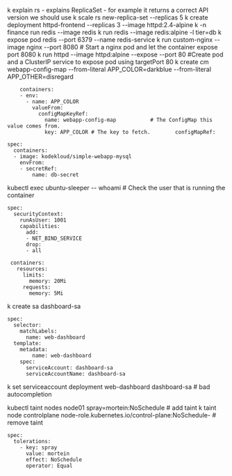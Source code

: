 k explain rs - explains ReplicaSet - for example it returns a correct API version we should use
k scale rs new-replica-set --replicas 5
k create deployment httpd-frontend --replicas 3 --image httpd:2.4-alpine
k -n finance run redis --image redis
k run redis --image redis:alpine -l tier=db
k expose pod redis --port 6379 --name redis-service
k run custom-nginx --image nginx --port 8080   # Start a nginx pod and let the container expose port 8080
k run httpd --image httpd:alpine --expose --port 80 #Create pod and a ClusterIP service to expose pod using targetPort 80
k create cm webapp-config-map --from-literal APP_COLOR=darkblue --from-literal APP_OTHER=disregard

```
    containers:
    - env:
      - name: APP_COLOR
        valueFrom:
          configMapKeyRef:
            name: webapp-config-map           # The ConfigMap this value comes from.
            key: APP_COLOR # The key to fetch.        configMapRef:
```

```
spec:
  containers:
  - image: kodekloud/simple-webapp-mysql
    envFrom:
    - secretRef:
        name: db-secret
```

kubectl exec ubuntu-sleeper -- whoami # Check the user that is running the container

```
spec:
  securityContext:
    runAsUser: 1001
    capabilities:
      add:
      - NET_BIND_SERVICE
      drop:
      - all
 ```

 ```
  containers:
    resources:
      limits:
        memory: 20Mi
      requests:
        memory: 5Mi
```

k create sa dashboard-sa

```
spec:
  selector:
    matchLabels:
      name: web-dashboard
  template:
    metadata:
        name: web-dashboard
    spec:
      serviceAccount: dashboard-sa
      serviceAccountName: dashboard-sa
```

k set serviceaccount deployment web-dashboard dashboard-sa # bad autocompletion

kubectl taint nodes node01  spray=mortein:NoSchedule # add taint
k taint node controlplane node-role.kubernetes.io/control-plane:NoSchedule- # remove taint

```
spec:
  tolerations:
    - key: spray
      value: mortein
      effect: NoSchedule
      operator: Equal
```